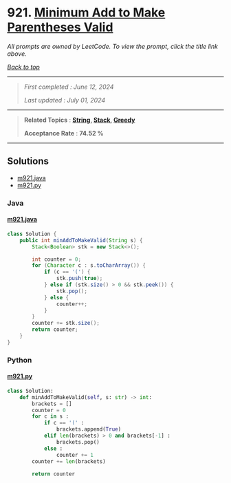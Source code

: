 # 921. [Minimum Add to Make Parentheses Valid](<https://leetcode.com/problems/minimum-add-to-make-parentheses-valid>)

*All prompts are owned by LeetCode. To view the prompt, click the title link above.*

*[Back to top](<../README.md>)*

------

> *First completed : June 12, 2024*
>
> *Last updated : July 01, 2024*

------

> **Related Topics** : **[String](<by_topic/String.md>), [Stack](<by_topic/Stack.md>), [Greedy](<by_topic/Greedy.md>)**
>
> **Acceptance Rate** : **74.52 %**

------

## Solutions

- [m921.java](<../my-submissions/m921.java>)
- [m921.py](<../my-submissions/m921.py>)
### Java
#### [m921.java](<../my-submissions/m921.java>)
```Java
class Solution {
    public int minAddToMakeValid(String s) {
        Stack<Boolean> stk = new Stack<>();

        int counter = 0;
        for (Character c : s.toCharArray()) {
            if (c == '(') {
                stk.push(true);
            } else if (stk.size() > 0 && stk.peek()) {
                stk.pop();
            } else {
                counter++;
            }
        }
        counter += stk.size();
        return counter;
    }
}
```

### Python
#### [m921.py](<../my-submissions/m921.py>)
```Python
class Solution:
    def minAddToMakeValid(self, s: str) -> int:
        brackets = []
        counter = 0
        for c in s :
            if c == '(' :
                brackets.append(True)
            elif len(brackets) > 0 and brackets[-1] :
                brackets.pop()
            else :
                counter += 1
        counter += len(brackets)
        
        return counter
```

